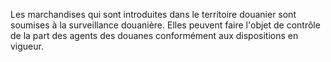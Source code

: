 Les marchandises qui sont introduites dans le
territoire douanier sont soumises à la surveillance douanière. Elles
peuvent faire l'objet de contrôle de la part des agents des douanes
conformément aux dispositions en vigueur.